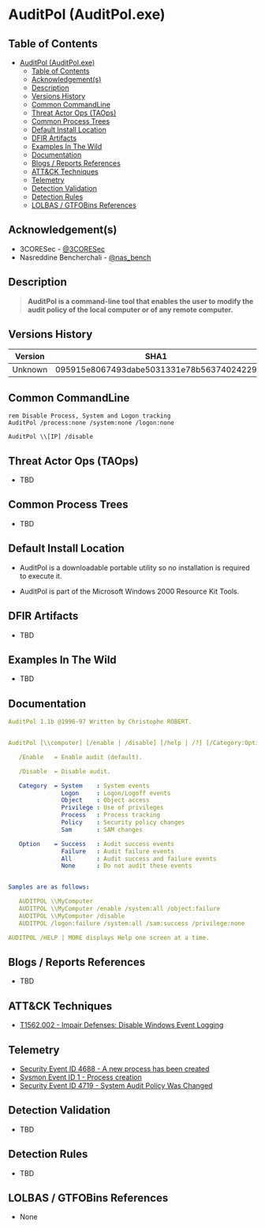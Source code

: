 # AuditPol (AuditPol.exe)

## Table of Contents

- [AuditPol (AuditPol.exe)](#auditpol-auditpolexe)
  - [Table of Contents](#table-of-contents)
  - [Acknowledgement(s)](#acknowledgements)
  - [Description](#description)
  - [Versions History](#versions-history)
  - [Common CommandLine](#common-commandline)
  - [Threat Actor Ops (TAOps)](#threat-actor-ops-taops)
  - [Common Process Trees](#common-process-trees)
  - [Default Install Location](#default-install-location)
  - [DFIR Artifacts](#dfir-artifacts)
  - [Examples In The Wild](#examples-in-the-wild)
  - [Documentation](#documentation)
  - [Blogs / Reports References](#blogs--reports-references)
  - [ATT&CK Techniques](#attck-techniques)
  - [Telemetry](#telemetry)
  - [Detection Validation](#detection-validation)
  - [Detection Rules](#detection-rules)
  - [LOLBAS / GTFOBins References](#lolbas--gtfobins-references)

## Acknowledgement(s)

- 3CORESec - [@3CORESec](https://twitter.com/3CORESec)
- Nasreddine Bencherchali - [@nas_bench](https://twitter.com/nas_bench)

## Description

> **AuditPol is a command-line tool that enables the user to modify the audit policy of the local computer or of any remote computer.**

## Versions History

| Version | SHA1                                     | VT                                                                                                                   |
|---------|------------------------------------------|----------------------------------------------------------------------------------------------------------------------|
| Unknown    | 095915e8067493dabe5031331e78b56374024229 | [LINK](https://www.virustotal.com/gui/file/fa575bd24b9a174315bb283c6b47a6c1289b7283b16e699b75e414fb43e8fbdd/details)                                                                                                             |

## Common CommandLine

```batch
rem Disable Process, System and Logon tracking
AuditPol /process:none /system:none /logon:none

AuditPol \\[IP] /disable
```

## Threat Actor Ops (TAOps)

- TBD

## Common Process Trees

- TBD

## Default Install Location

- AuditPol is a downloadable portable utility so no installation is required to execute it.

- AuditPol is part of the Microsoft Windows 2000 Resource Kit Tools.

## DFIR Artifacts

- TBD

## Examples In The Wild

- TBD

## Documentation

```yaml
AuditPol 1.1b @1996-97 Written by Christophe ROBERT.


AuditPol [\\computer] [/enable | /disable] [/help | /?] [/Category:Option] ...

   /Enable   = Enable audit (default).

   /Disable  = Disable audit.

   Category  = System    : System events
               Logon     : Logon/Logoff events
               Object    : Object access
               Privilege : Use of privileges
               Process   : Process tracking
               Policy    : Security policy changes
               Sam       : SAM changes

   Option    = Success   : Audit success events
               Failure   : Audit failure events
               All       : Audit success and failure events
               None      : Do not audit these events


Samples are as follows:

   AUDITPOL \\MyComputer
   AUDITPOL \\MyComputer /enable /system:all /object:failure
   AUDITPOL \\MyComputer /disable
   AUDITPOL /logon:failure /system:all /sam:success /privilege:none

AUDITPOL /HELP | MORE displays Help one screen at a time.
```

## Blogs / Reports References

- TBD

## ATT&CK Techniques

- [T1562.002 - Impair Defenses: Disable Windows Event Logging](https://attack.mitre.org/techniques/T1562/002/)

## Telemetry

- [Security Event ID 4688 - A new process has been created](https://www.ultimatewindowssecurity.com/securitylog/encyclopedia/event.aspx?eventID=4688)
- [Sysmon Event ID 1 - Process creation](https://www.ultimatewindowssecurity.com/securitylog/encyclopedia/event.aspx?eventid=90001)
- [Security Event ID 4719 - System Audit Policy Was Changed](https://www.ultimatewindowssecurity.com/securitylog/encyclopedia/event.aspx?eventID=4719)

## Detection Validation

- TBD

## Detection Rules

- TBD

## LOLBAS / GTFOBins References

- None
